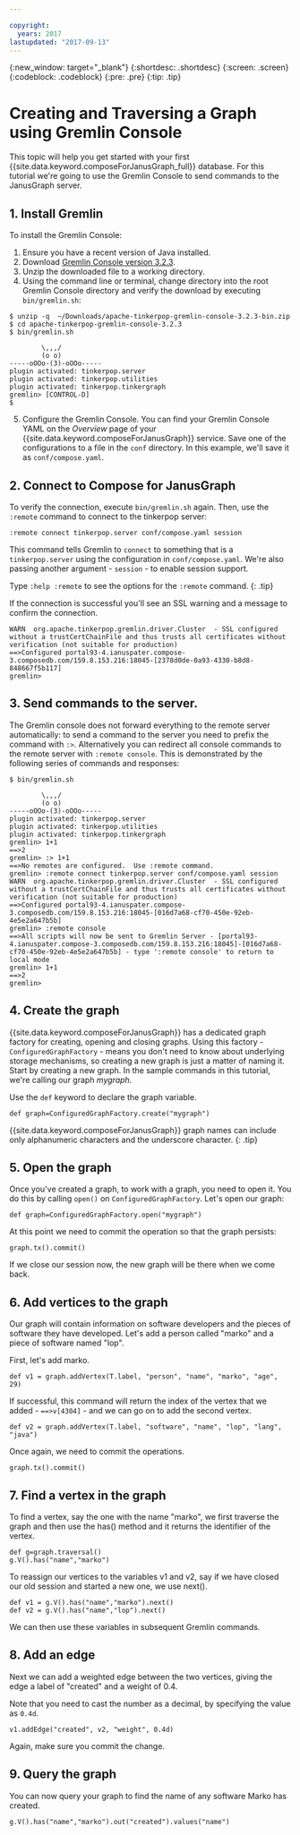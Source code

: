```yaml
---

copyright:
  years: 2017
lastupdated: "2017-09-13"
---
```


{:new_window: target="_blank"}
{:shortdesc: .shortdesc}
{:screen: .screen}
{:codeblock: .codeblock}
{:pre: .pre}
{:tip: .tip}

# Creating and Traversing a Graph using Gremlin Console

This topic will help you get started with your first {{site.data.keyword.composeForJanusGraph_full}} database. For this tutorial we're going to use the Gremlin Console to send commands to the JanusGraph server.

## 1. Install Gremlin

To install the Gremlin Console:

1. Ensure you have a recent version of Java installed.
2. Download [Gremlin Console version 3.2.3](https://archive.apache.org/dist/tinkerpop/3.2.3/apache-tinkerpop-gremlin-console-3.2.3-bin.zip).
3. Unzip the downloaded file to a working directory.
4. Using the command line or terminal, change directory into the root Gremlin Console directory and verify the download by executing `bin/gremlin.sh`:

  ```text
  $ unzip -q  ~/Downloads/apache-tinkerpop-gremlin-console-3.2.3-bin.zip
  $ cd apache-tinkerpop-gremlin-console-3.2.3
  $ bin/gremlin.sh

          \,,,/
          (o o)
  -----oOOo-(3)-oOOo-----
  plugin activated: tinkerpop.server
  plugin activated: tinkerpop.utilities
  plugin activated: tinkerpop.tinkergraph
  gremlin> [CONTROL-D]                                                             $

  ```

5. Configure the Gremlin Console. You can find your Gremlin Console YAML on the *Overview* page of your {{site.data.keyword.composeForJanusGraph}} service. Save one of the configurations to a file in the `conf` directory. In this example, we'll save it as `conf/compose.yaml`.
 
## 2. Connect to Compose for JanusGraph

To verify the connection, execute `bin/gremlin.sh` again. Then, use the `:remote` command to connect to the tinkerpop server:

```text
:remote connect tinkerpop.server conf/compose.yaml session
```

This command tells Gremlin to `connect` to something that is a `tinkerpop.server` using the configuration in `conf/compose.yaml`. We're also passing another argument - `session` - to enable session support.

Type `:help :remote` to see the options for the `:remote` command.
{: .tip}

If the connection is successful you'll see an SSL warning and a message to confirm the connection.

```text
WARN  org.apache.tinkerpop.gremlin.driver.Cluster  - SSL configured without a trustCertChainFile and thus trusts all certificates without verification (not suitable for production)
==>Configured portal93-4.ianuspater.compose-3.composedb.com/159.8.153.216:18045-[2378d0de-0a93-4330-b8d8-848667f5b117]
gremlin>
```

## 3. Send commands to the server.

The Gremlin console does not forward everything to the remote server automatically: to send a command to the server you need to prefix the command with `:>`. Alternatively you can redirect all console commands to the remote server with `:remote console`. This is demonstrated by the following series of commands and responses:

```text
$ bin/gremlin.sh                                                                   

        \,,,/
        (o o)
-----oOOo-(3)-oOOo-----
plugin activated: tinkerpop.server
plugin activated: tinkerpop.utilities
plugin activated: tinkerpop.tinkergraph
gremlin> 1+1
==>2
gremlin> :> 1+1
==>No remotes are configured.  Use :remote command.
gremlin> :remote connect tinkerpop.server conf/compose.yaml session
WARN  org.apache.tinkerpop.gremlin.driver.Cluster  - SSL configured without a trustCertChainFile and thus trusts all certificates without verification (not suitable for production)
==>Configured portal93-4.ianuspater.compose-3.composedb.com/159.8.153.216:18045-[016d7a68-cf70-450e-92eb-4e5e2a647b5b]
gremlin> :remote console
==>All scripts will now be sent to Gremlin Server - [portal93-4.ianuspater.compose-3.composedb.com/159.8.153.216:18045]-[016d7a68-cf70-450e-92eb-4e5e2a647b5b] - type ':remote console' to return to local mode
gremlin> 1+1
==>2
gremlin> 

```

## 4. Create the graph

{{site.data.keyword.composeForJanusGraph}} has a dedicated graph factory for creating, opening and closing graphs. Using this factory - `ConfiguredGraphFactory` - means you don't need to know about underlying storage mechanisms, so creating a new graph is just a matter of naming it. Start by creating a new graph. In the sample commands in this tutorial, we're calling our graph _mygraph_.

Use the `def` keyword to declare the graph variable.

```
def graph=ConfiguredGraphFactory.create("mygraph")
```

{{site.data.keyword.composeForJanusGraph}} graph names can include only alphanumeric characters and the underscore character.
{: .tip}

## 5. Open the graph

Once you've created a graph, to work with a graph, you need to open it. You do this by calling `open()` on `ConfiguredGraphFactory`. Let's open our graph:

```
def graph=ConfiguredGraphFactory.open("mygraph")
```

At this point we need to commit the operation so that the graph persists:

```
graph.tx().commit()
```

If we close our session now, the new graph will be there when we come back.

## 6. Add vertices to the graph

Our graph will contain information on software developers and the pieces of software they have developed. Let's add a person called "marko" and a piece of software named "lop".

First, let's add marko.

```
def v1 = graph.addVertex(T.label, "person", "name", "marko", "age", 29)
```

If successful, this command will return the index of the vertex that we added - `==>v[4304]` - and we can go on to add the second vertex.

```
def v2 = graph.addVertex(T.label, "software", "name", "lop", "lang", "java")
```

Once again, we need to commit the operations.

```
graph.tx().commit()
```

## 7. Find a vertex in the graph

To find a vertex, say the one with the name "marko", we first traverse the graph and then use the has() method and it returns the identifier of the vertex.

```
def g=graph.traversal()
g.V().has("name","marko")
```

To reassign our vertices to the variables v1 and v2, say if we have closed our old session and started a new one, we use next().

```
def v1 = g.V().has("name","marko").next()
def v2 = g.V().has("name","lop").next()
```

We can then use these variables in subsequent Gremlin commands.

## 8. Add an edge

Next we can add a weighted edge between the two vertices, giving the edge a label of "created" and a weight of 0.4.

Note that you need to cast the number as a decimal, by specifying the value as `0.4d`.

```
v1.addEdge("created", v2, "weight", 0.4d)
```

Again, make sure you commit the change.

## 9. Query the graph

You can now query your graph to find the name of any software Marko has created.

```
g.V().has("name","marko").out("created").values("name")
```